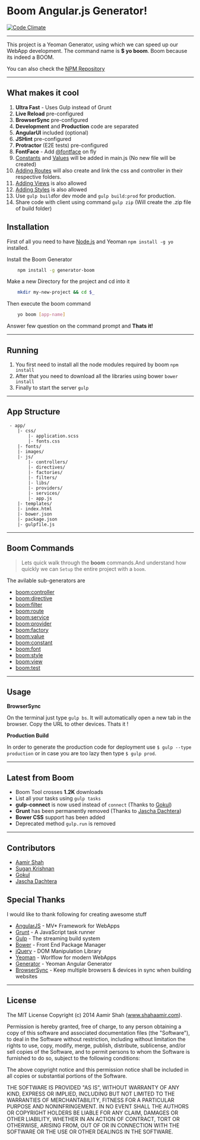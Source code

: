 Boom Angular.js Generator!
=====================

[![Code Climate](https://codeclimate.com/github/rgksugan/generator-boom.png)](https://codeclimate.com/github/rgksugan/generator-boom)

---------------

This project is a Yeoman Generator, using which we can speed up our WebApp development. The command name is **$ yo boom**. Boom because its indeed a BOOM.

You can also check the [NPM Repository](https://npmjs.org/package/generator-boom) 


----------

What makes it cool
----------

 1. **Ultra Fast** - Uses Gulp instead of Grunt
 2. **Live Reload** pre-configured
 3. **BrowserSync** pre-configured
 4. **Development** and **Production** code are separated
 5. **AngularUI** included (optional)
 6. **JSHint** pre-configured
 7. **Protractor** (E2E tests) pre-configured
 8. **FontFace** - Add [@fontface](https://github.com/aamirshah/generator-boom/blob/master/font/USAGE.md) on fly
 9. [Constants](https://github.com/aamirshah/generator-boom/blob/master/constant/USAGE.md) and [Values](https://github.com/aamirshah/generator-boom/blob/master/value/USAGE.md) will be added in main.js (No new file will be created)
 10. [Adding Routes](https://github.com/aamirshah/generator-boom/blob/master/route/USAGE.md) will also create and link the css and controller in their respective folders.
 11. [Adding Views](https://github.com/aamirshah/generator-boom/blob/master/view/USAGE.md) is also allowed
 12. [Adding Styles](https://github.com/aamirshah/generator-boom/blob/master/style/USAGE.md) is also allowed
 13. Use `gulp build`for dev mode and `gulp build:prod` for production.
 14. Share code with client using command `gulp zip` (Will create the .zip file of build folder)

<i class="icon-download"></i> Installation
---------

First of all you need to have [Node.js](http://nodejs.org/) and Yeoman `npm install -g yo` installed.

Install the Boom Generator

```sh
    npm install -g generator-boom
```

Make a new Directory for the project and cd into it

```sh
    mkdir my-new-project && cd $_
```

Then execute the boom command

```sh
    yo boom [app-name]
```

Answer few question on the command prompt and **Thats it!**

---

Running
-------

 1. You first need to install all the node modules required by boom `npm install`
 2. After that you need to download all the libraries using bower `bower install`
 3. Finally to start the server `gulp`
 
-----------


<i class="icon-file"></i> App Structure
---------------
```
 - app/
    |- css/
        |- application.scss
        |- fonts.css
    |- fonts/
    |- images/
    |- js/
        |- controllers/
        |- directives/
        |- factories/
        |- filters/
        |- libs/
        |- providers/
        |- services/
        |- app.js
    |- templates/
    |- index.html
    |- bower.json
    |- package.json
    |- gulpfile.js
```

----------

<i class="icon-refresh"></i> Boom Commands
---------------
>Lets quick walk through the **boom** commands.And understand how quickly we can <i class="icon-cog"></i> `Setup` the entire project with a `boom`.

The avilable sub-generators are

* [boom:controller](https://github.com/aamirshah/generator-boom/blob/master/controller/USAGE.md)
* [boom:directive](https://github.com/aamirshah/generator-boom/blob/master/directive/USAGE.md)
* [boom:filter](https://github.com/aamirshah/generator-boom/blob/master/filter/USAGE.md)
* [boom:route](https://github.com/aamirshah/generator-boom/blob/master/route/USAGE.md)
* [boom:service](https://github.com/aamirshah/generator-boom/blob/master/service/USAGE.md)
* [boom:provider](https://github.com/aamirshah/generator-boom/blob/master/provider/USAGE.md)
* [boom:factory](https://github.com/aamirshah/generator-boom/blob/master/factory/USAGE.md)
* [boom:value](https://github.com/aamirshah/generator-boom/blob/master/value/USAGE.md)
* [boom:constant](https://github.com/aamirshah/generator-boom/blob/master/constant/USAGE.md)
* [boom:font](https://github.com/aamirshah/generator-boom/blob/master/font/USAGE.md)
* [boom:style](https://github.com/aamirshah/generator-boom/blob/master/style/USAGE.md)
* [boom:view](https://github.com/aamirshah/generator-boom/blob/master/view/USAGE.md)
* [boom:test](https://github.com/aamirshah/generator-boom/blob/master/test/USAGE.md)

-----------------------------------

Usage
---

**BrowserSync** 

On the terminal just type `gulp bs`. It will automatically open a new tab in the browser. Copy the URL to other devices. Thats it !


**Production Build**

In order to generate the production code for deployment use `$ gulp --type production` or in case you are too lazy then type `$ gulp prod`.

------------------------

Latest from Boom
---
 - Boom Tool crosses **1.2K** downloads
 - List all your tasks using `gulp tasks`
 - **gulp-connect** is now used instead of `connect` (Thanks to [Gokul](https://github.com/gokulkrishh))
 - **Grunt** has been permanently removed (Thanks to [Jascha Dachtera](https://github.com/jdachtera))
 - **Bower CSS** support has been added
 - Deprecated method `gulp.run` is removed


------------------------------

Contributors
----------------------------
* [Aamir Shah](http://shahaamir.com) 
* [Sugan Krishnan](https://github.com/rgksugan)
* [Gokul](https://github.com/gokulkrishh)
* [Jascha Dachtera](https://github.com/jdachtera)


<i class="icon-pencil"></i> Special Thanks
---------------

I would like to thank following for creating awesome stuff

* [AngularJS](http://angularjs.org) - MV* Framework for WebApps
* [Grunt](http://gruntjs.com) - A JavaScript task runner
* [Gulp](http://gulpjs.com/) - The streaming build system
* [Bower](http://bower.io) - Front End Package Manager
* [jQuery](http://jquery.com/) - DOM Manipulation Library
* [Yeoman](http://yeoman.io/) - Worlflow for modern WebApps
* [Generator](https://github.com/yeoman/generator-angular) - Yeoman Angular Generator
* [BrowserSync](https://github.com/shakyShane/browser-sync) - Keep multiple browsers & devices in sync when building websites

-------------------


License
---------------

The MIT License
Copyright (c) 2014 Aamir Shah (www.shahaamir.com).

Permission is hereby granted, free of charge, to any person obtaining a copy
of this software and associated documentation files (the "Software"), to deal
in the Software without restriction, including without limitation the rights
to use, copy, modify, merge, publish, distribute, sublicense, and/or sell
copies of the Software, and to permit persons to whom the Software is
furnished to do so, subject to the following conditions:

The above copyright notice and this permission notice shall be included in
all copies or substantial portions of the Software.

THE SOFTWARE IS PROVIDED "AS IS", WITHOUT WARRANTY OF ANY KIND, EXPRESS OR
IMPLIED, INCLUDING BUT NOT LIMITED TO THE WARRANTIES OF MERCHANTABILITY,
FITNESS FOR A PARTICULAR PURPOSE AND NONINFRINGEMENT. IN NO EVENT SHALL THE
AUTHORS OR COPYRIGHT HOLDERS BE LIABLE FOR ANY CLAIM, DAMAGES OR OTHER
LIABILITY, WHETHER IN AN ACTION OF CONTRACT, TORT OR OTHERWISE, ARISING FROM,
OUT OF OR IN CONNECTION WITH THE SOFTWARE OR THE USE OR OTHER DEALINGS IN
THE SOFTWARE.


  [1]: www.shahaamir.com